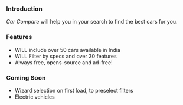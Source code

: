 

### Introduction

*Car Compare* will help you in your search to find the best cars for you.

### Features

* WILL include over 50 cars available in India
* WILL Filter by specs and over 30 features
* Always free, opens-source and ad-free!

### Coming Soon

* Wizard selection on first load, to preselect filters
* Electric vehicles

